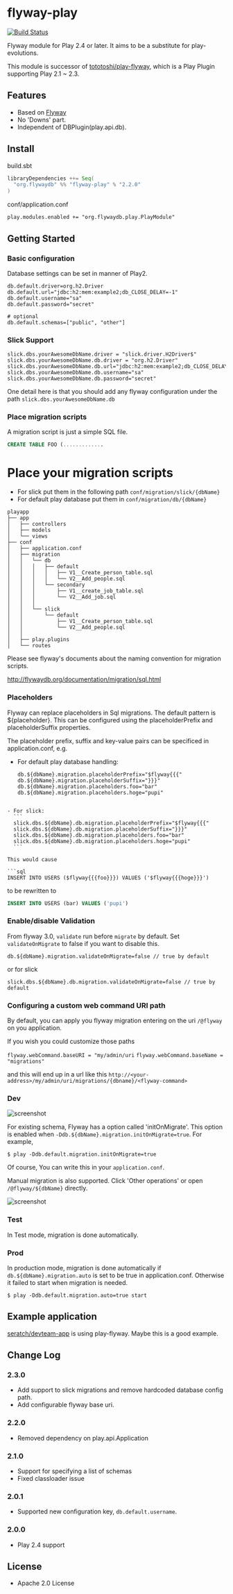 # flyway-play

[![Build Status](https://travis-ci.org/flyway/flyway-play.svg?branch=master)](https://travis-ci.org/flyway/flyway-play)

Flyway module for Play 2.4 or later. It aims to be a substitute for play-evolutions.

This module is successor of [tototoshi/play-flyway](https://github.com/tototoshi/play-flyway), which is a Play Plugin supporting Play 2.1 ~ 2.3.

## <a class="anchor" name="features"></a>Features

 - Based on [Flyway](http://flywaydb.org/)
 - No 'Downs' part.
 - Independent of DBPlugin(play.api.db).

## <a class="anchor" name="install"></a>Install

build.sbt

```scala
libraryDependencies ++= Seq(
  "org.flywaydb" %% "flyway-play" % "2.2.0"
)
```

conf/application.conf

```
play.modules.enabled += "org.flywaydb.play.PlayModule"
```


## <a class="anchor" name="getting-started"></a>Getting Started

### Basic configuration

Database settings can be set in manner of Play2.

```
db.default.driver=org.h2.Driver
db.default.url="jdbc:h2:mem:example2;db_CLOSE_DELAY=-1"
db.default.username="sa"
db.default.password="secret"

# optional
db.default.schemas=["public", "other"]
```

### Slick Support

```
slick.dbs.yourAwesomeDbName.driver = "slick.driver.H2Driver$"
slick.dbs.yourAwesomeDbName.db.driver = "org.h2.Driver"
slick.dbs.yourAwesomeDbName.db.url="jdbc:h2:mem:example2;db_CLOSE_DELAY=-1"
slick.dbs.yourAwesomeDbName.db.username="sa"
slick.dbs.yourAwesomeDbName.db.password="secret"
```

One detail here is that you should add any flyway configuration under the path `slick.dbs.yourAwesomeDbName.db` 


### Place migration scripts

A migration script is just a simple SQL file.

```sql
CREATE TABLE FOO (.............


```

# Place your migration scripts 
 
 - For slick put them in the following path `conf/migration/slick/{dbName}`
 - For default play database put them in `conf/migration/db/{dbName}`


```
playapp
├── app
│   ├── controllers
│   ├── models
│   └── views
├── conf
│   ├── application.conf
│   ├── migration
│   │   └── db
│   │   │   ├── default
│   │   │   │   ├── V1__Create_person_table.sql
│   │   │   │   └── V2__Add_people.sql
│   │   │   └── secondary
│   │   │       ├── V1__create_job_table.sql
│   │   │       └── V2__Add_job.sql
│   │   │    
│   │   └── slick    
│   │       └── default
│   │           ├── V1__Create_person_table.sql
│   │           └── V2__Add_people.sql
│   │    
│   ├── play.plugins
│   └── routes
```


Please see flyway's documents about the naming convention for migration scripts.

http://flywaydb.org/documentation/migration/sql.html

### Placeholders

Flyway can replace placeholders in Sql migrations.
The default pattern is ${placeholder}.
This can be configured using the placeholderPrefix and placeholderSuffix properties.

The placeholder prefix, suffix and key-value pairs can be specificed in application.conf, e.g.

  - For default play database handling: 
    ```
    db.${dbName}.migration.placeholderPrefix="$flyway{{{"
    db.${dbName}.migration.placeholderSuffix="}}}"
    db.${dbName}.migration.placeholders.foo="bar"
    db.${dbName}.migration.placeholders.hoge="pupi"
  ```

  - For slick:
    ```
    slick.dbs.${dbName}.db.migration.placeholderPrefix="$flyway{{{"
    slick.dbs.${dbName}.db.migration.placeholderSuffix="}}}"
    slick.dbs.${dbName}.db.migration.placeholders.foo="bar"
    slick.dbs.${dbName}.db.migration.placeholders.hoge="pupi"
    ```

This would cause

```sql
INSERT INTO USERS ($flyway{{{foo}}}) VALUES ('$flyway{{{hoge}}}')
```

to be rewritten to

```sql
INSERT INTO USERS (bar) VALUES ('pupi')
```

### Enable/disable Validation

From flyway 3.0, `validate` run before `migrate` by default.
Set `validateOnMigrate` to false if you want to disable this.

```
db.${dbName}.migration.validateOnMigrate=false // true by default
```

or for slick

```
slick.dbs.${dbName}.db.migration.validateOnMigrate=false // true by default
```

### Configuring a custom web command URI path
By default, you can apply you flyway migration entering on the uri `/@flyway` on you application.

If you wish you could customize those paths

`flyway.webCommand.baseURI = "my/admin/uri`
`flyway.webCommand.baseName = "migrations"`

and this will end up in a url like this `http://<your-address>/my/admin/uri/migrations/{dbname}/<flyway-command>`


### Dev

![screenshot](screenshot1.png)


For existing schema, Flyway has a option called 'initOnMigrate'. This option is enabled when `-Ddb.${dbName}.migration.initOnMigrate=true`.
For example,
```
$ play -Ddb.default.migration.initOnMigrate=true
```

Of course, You can write this in your `application.conf`.


Manual migration is also supported. Click 'Other operations' or open `/@flyway/${dbName}` directly.

![screenshot](screenshot2.png)


### Test

In Test mode, migration is done automatically.


### Prod

In production mode, migration is done automatically if `db.${dbName}.migration.auto` is set to be true in application.conf.
Otherwise it failed to start when migration is needed.

```
$ play -Ddb.default.migration.auto=true start
```

## <a class="anchor" name="example"></a>Example application

[seratch/devteam-app](https://github.com/seratch/devteam-app "seratch/devteam-app") is using play-flyway. Maybe this is a good example.

## <a class="anchor" name="changelog"></a>Change Log

### 2.3.0

 - Add support to slick migrations and remove hardcoded database config path.
 - Add configurable flyway base uri.

### 2.2.0

 - Removed dependency on play.api.Application

### 2.1.0

 - Support for specifying a list of schemas
 - Fixed classloader issue

### 2.0.1

 - Supported new configuration key, `db.default.username`.

### 2.0.0

 - Play 2.4 support

## <a class="anchor" name="license"></a>License

- Apache 2.0 License
